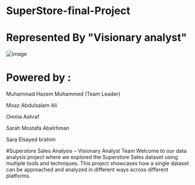 # SuperStore-final-Project
# Represented By "Visionary analyst"
![image](https://github.com/user-attachments/assets/2dd92037-75ae-417e-aa20-71c6c63c44c9)
# Powered by :
Muhammad Hazem Muhammed (Team Leader)

Moaz Abdulsalam Ali

Omnia Ashraf

Sarah Mostafa Abelrhman

Sara Elsayed brahim

#Superstore Sales Analysis – Visionary Analyst Team
Welcome to our data analysis project where we explored the Superstore Sales dataset using multiple tools and techniques. This project showcases how a single dataset can be approached and analyzed in different ways across different platforms.

